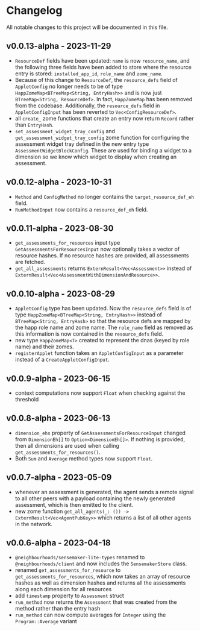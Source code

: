 # Changelog
All notable changes to this project will be documented in this file.

## v0.0.13-alpha - 2023-11-29
- `ResourceDef` fields have been updated: `name` is now `resource_name`, and the following three fields have been added to store where the resource entry is stored: `installed_app_id`, `role_name` and `zome_name`. 
- Because of this change to `ResourceDef`, the `resource_defs` field of `AppletConfig` no longer needs to be of type `HappZomeMap<BTreeMap<String, EntryHash>>` and is now just `BTreeMap<String, ResourceDef>`. In fact, `HappZomeMap` has been removed from the codebase. Additionally, the `resource_defs` field in `AppletConfigInput` has been reverted to `Vec<ConfigResourceDef>`.
- all `create_` zome functions that create an entry now return `Record` rather than `EntryHash`.
- `set_assessment_widget_tray_config` and `get_assessment_widget_tray_config` zome function for configuring the assessment widget tray defined in the new entry type `AssessmentWidgetBlockConfig`. These are used for binding a widget to a dimension so we know which widget to display when creating an assessment.
## v0.0.12-alpha - 2023-10-31
- `Method` and `ConfigMethod` no longer contains the `target_resource_def_eh` field.
- `RunMethodInput` now contains a `resource_def_eh` field.
## v0.0.11-alpha - 2023-08-30
- `get_assessments_for_resources` input type `GetAssessmentsForResourcesInput` now optionally takes a vector of resource hashes. If no resource hashes are provided, all assessments are fetched.
- `get_all_assessments` returns `ExternResult<Vec<Assessment>>` instead of `ExternResult<Vec<AssessmentWithDimensionAndResource>>`.
## v0.0.10-alpha - 2023-08-29
- `AppletConfig` type has been updated. Now the `resource_defs` field is of type `HappZomeMap<BTreeMap<String, EntryHash>>` instead of `BTreeMap<String, EntryHash>` so that the resource defs are mapped by the happ role name and zome name. The `role_name` field as removed as this information is now contained in the `resource_defs` field.
- new type `HappZomeMap<T>` created to represent the dnas (keyed by role name) and their zomes.
- `registerApplet` function takes an `AppletConfigInput` as a parameter instead of a `CreateAppletConfigInput`.
## v0.0.9-alpha - 2023-06-15
- context computations now support `Float` when checking against the threshold
## v0.0.8-alpha - 2023-06-13
- `dimension_ehs` property of `GetAssessmentsForResourceInput` changed from `DimensionEh[]` to `Option<DimensionEh[]>`. If nothing is provided, then all dimensions are used when calling `get_assessments_for_resources()`.
- Both `Sum` and `Average` method types now support `Float`.
## v0.0.7-alpha - 2023-05-09
- whenever an assessment is generated, the agent sends a remote signal to all other peers with a payload containing the newly generated assessment, which is then emitted to the client.
- new zome function `get_all_agents(_: ()) -> ExternResult<Vec<AgentPubKey>>` which returns a list of all other agents in the network.
## v0.0.6-alpha - 2023-04-18
- `@neighbourhoods/sensemaker-lite-types` renamed to `@neighbourhoods/client` and now includes the `SensemakerStore` class.
- renamed `get_assessments_for_resource` to `get_assessments_for_resources`, which now takes an array of resource hashes as well as dimension hashes and returns all the assessments along each dimension for all resources
- add `timestamp` property to `Assessment` struct
- `run_method` now returns the `Assessment` that was created from the method rather than the entry hash
- `run_method` can now compute averages for `Integer` using the `Program::Average` variant